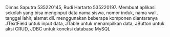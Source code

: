Dimas Saputra 535220145, Rudi Hartarto 535220197. Membuat aplikasi sekolah yang bisa menginput data nama siswa, nomor induk, nama wali, tanggal lahir, alamat dll.
menggunakan beberapa komponen diantaranya JTextField untuk input data, JTable untuk menampilkan data, JButton untuk aksi CRUD, JDBC untuk koneksi database MySQL
